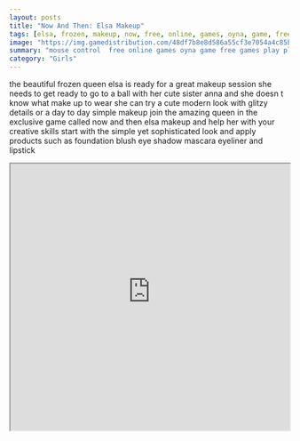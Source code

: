 ```yaml
---
layout: posts
title: "Now And Then: Elsa Makeup"
tags: [elsa, frozen, makeup, now, free, online, games, oyna, game, free, games, play, play, games]
image: "https://img.gamedistribution.com/48df7b8e8d586a55cf3e7054a4c85b30.jpg"
summary: "mouse control  free online games oyna game free games play play games"
category: "Girls"
---
```


the beautiful frozen queen elsa is ready for a great makeup session she needs to get ready to go to a ball with her cute sister anna and she doesn t know what make up to wear she can try a cute modern look with glitzy details or a day to day simple makeup join the amazing queen in the exclusive game called now and then elsa makeup and help her with your creative skills start with the simple yet sophisticated look and apply products such as foundation blush eye shadow mascara eyeliner and lipstick

<iframe width="100%" height="480px;" src="https://flash.gamedistribution.com?game=48df7b8e8d586a55cf3e7054a4c85b30"></iframe>